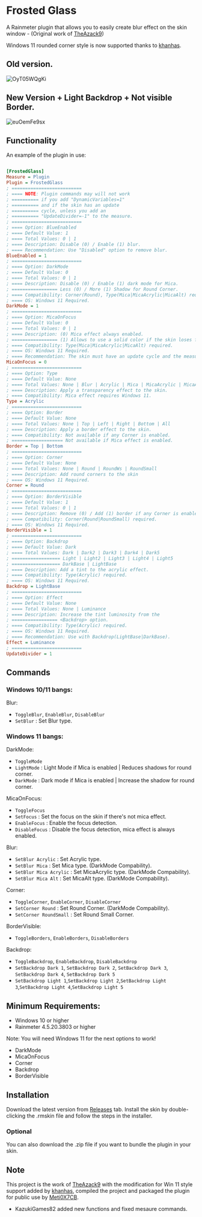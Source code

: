 # Frosted Glass

A Rainmeter plugin that allows you to easily create blur effect on the skin window - (Original work of [TheAzack9](https://github.com/TheAzack9/FrostedGlass))

Windows 11 rounded corner style is now supported thanks to [khanhas](https://github.com/khanhas).

## Old version.

![OyT05WQgKi](https://github.com/user-attachments/assets/489cbb39-68d5-4b30-b009-a59754c79382)

## New Version + Light Backdrop + Not visible Border.

![euOemFe9sx](https://github.com/user-attachments/assets/52e718dd-22b1-44da-b73f-b8239bc23907)

## Functionality

An example of the plugin in use: 
```ini

[FrostedGlass]
Measure = Plugin
Plugin = FrostedGlass
; ==========================
; ==== NOTE: Plugin commands may will not work
; ========== if you add "DynamicVariables=1"
; ========== and if the skin has an update
; ========== cycle, unless you add an
; ========== "UpdateDivider=-1" to the measure.
; ==========================
; ==== Option: BlueEnabled
; ==== Default Value: 1
; ==== Total Values: 0 | 1
; ==== Description: Disable (0) / Enable (1) blur.
; ==== Recommendation: Use "Disabled" option to remove blur.
BlueEnabled = 1
; ==========================
; ==== Option: DarkMode
; ==== Default Value: 0
; ==== Total Values: 0 | 1
; ==== Description: Disable (0) / Enable (1) dark mode for Mica.
; ================= Less (0) / More (1) Shadow for Round Corner.
; ==== Compatibility: Corner(Round), Type(Mica|MicaAcrylic|MicaAlt) required.
; ==== OS: Windows 11 Required.
DarkMode = 1
; ==========================
; ==== Option: MicaOnFocus
; ==== Default Value: 0
; ==== Total Values: 0 | 1
; ==== Description: (0) Mica effect always enabled.
; ================= (1) Allows to use a solid color if the skin loses focus.
; ==== Compatibility: Type(Mica|MicaAcrylic|MicaAlt) required.
; ==== OS: Windows 11 Required.
; ==== Recommendation: The skin must have an update cycle and the measure too.
MicaOnFocus = 0
; ==========================
; ==== Option: Type
; ==== Default Value: None
; ==== Total Values: None | Blur | Acrylic | Mica | MicaAcrylic | MicaAlt
; ==== Description: Apply a transparency effect to the skin.
; ==== Compatibility: Mica effect requires Windows 11.
Type = Acrylic
; ==========================
; ==== Option: Border
; ==== Default Value: None
; ==== Total Values: None | Top | Left | Right | Bottom | All
; ==== Description: Apply a border effect to the skin.
; ==== Compatibility: Not available if any Corner is enabled.
; =================== Not available if Mica effect is enabled.
Border = Top | Bottom
; ==========================
; ==== Option: Corner
; ==== Default Value: None
; ==== Total Values: None | Round | RoundWs | RoundSmall
; ==== Description: Add round corners to the skin
; ==== OS: Windows 11 Required.
Corner = Round
; ==========================
; ==== Option: BorderVisible
; ==== Default Value: 1
; ==== Total Values: 0 | 1
; ==== Description: Remove (0) / Add (1) border if any Corner is enabled. 
; ==== Compatibility: Corner(Round|RoundSmall) required.
; ==== OS: Windows 11 Required.
BorderVisible = 1
; ==========================
; ==== Option: Backdrop
; ==== Default Value: Dark
; ==== Total Values: Dark | Dark2 | Dark3 | Dark4 | Dark5 
; ================== Light | Light2 | Light3 | Light4 | Light5
; ================== DarkBase | LightBase
; ==== Description: Add a tint to the acrylic effect.
; ==== Compatibility: Type(Acrylic) required.
; ==== OS: Windows 11 Required.
Backdrop = LightBase
; ==========================
; ==== Option: Effect
; ==== Default Value: None
; ==== Total Values: None | Luminance
; ==== Description: Increase the tint luminosity from the 
; ================= <Backdrop> option.
; ==== Compatibility: Type(Acrylic) required.
; ==== OS: Windows 11 Required.
; ==== Recommendation: Use with Backdrop(LightBase|DarkBase).
Effect = Luminance
; ==========================
UpdateDivider = 1

```

## Commands

### Windows 10/11 bangs:
Blur:
- `ToggleBlur`, `EnableBlur`, `DisableBlur`
- `SetBlur` : Set Blur type.

### Windows 11 bangs:

DarkMode:
- `ToggleMode`
- `LightMode` : Light Mode if Mica is enabled | Reduces shadows for round corner.
- `DarkMode` : Dark mode if Mica is enabled | Increase the shadow for round corner.

MicaOnFocus:
- `ToggleFocus`
- `SetFocus` : Set the focus on the skin if there's not mica effect.
- `EnableFocus` : Enable the focus detection.
- `DisableFocus` : Disable the focus detection, mica effect is always enabled.

Blur:
- `SetBlur Acrylic` : Set Acrylic type.
- `SetBlur Mica` : Set Mica type. (DarkMode Compability).
- `SetBlur Mica Acrylic` : Set MicaAcrylic type. (DarkMode Compability).
- `SetBlur Mica Alt` : Set MicaAlt type. (DarkMode Compability).

Corner:
- `ToggleCorner`, `EnableCorner`, `DisableCorner`
- `SetCorner Round` : Set Round Corner. (DarkMode Compability).
- `SetCorner RoundSmall` : Set Round Small Corner.

BorderVisible:
- `ToggleBorders`, `EnableBorders`, `DisableBorders`

Backdrop:
- `ToggleBackdrop`, `EnableBackdrop`, `DisableBackdrop`
- `SetBackdrop Dark 1`, `SetBackdrop Dark 2`, `SetBackdrop Dark 3`, `SetBackdrop Dark 4`, `SetBackdrop Dark 5`
- `SetBackdrop Light 1`,`SetBackdrop Light 2`,`SetBackdrop Light 3`,`SetBackdrop Light 4`,`SetBackdrop Light 5`

## Minimum Requirements:

- Windows 10 or higher
- Rainmeter 4.5.20.3803 or higher

Note: You will need Windows 11 for the next options to work!
- DarkMode
- MicaOnFocus
- Corner
- Backdrop
- BorderVisible

## Installation

Download the latest version from [Releases](https://github.com/KazukiGames82/FrostedGlass/releases) tab.
Install the skin by double-clicking the .rmskin file and follow the steps in the installer.

### Optional

You can also download the .zip file if you want to bundle the plugin in your skin.

## Note
This project is the work of [TheAzack9](https://github.com/TheAzack9) with the modification for Win 11 style support added by [khanhas](https://github.com/khanhas), compiled the project and packaged the plugin for public use by [Meti0X7CB](https://github.com/Meti0X7CB).
- KazukiGames82 added new functions and fixed mesaure commands.
